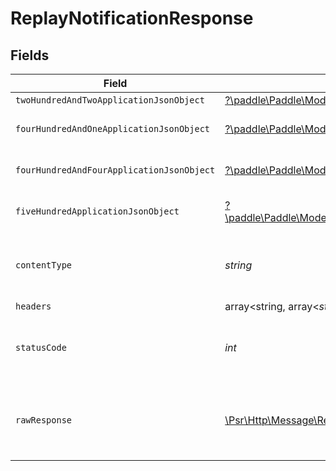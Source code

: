 # ReplayNotificationResponse


## Fields

| Field                                                                                                                                                                         | Type                                                                                                                                                                          | Required                                                                                                                                                                      | Description                                                                                                                                                                   |
| ----------------------------------------------------------------------------------------------------------------------------------------------------------------------------- | ----------------------------------------------------------------------------------------------------------------------------------------------------------------------------- | ----------------------------------------------------------------------------------------------------------------------------------------------------------------------------- | ----------------------------------------------------------------------------------------------------------------------------------------------------------------------------- |
| `twoHundredAndTwoApplicationJsonObject`                                                                                                                                       | [?\paddle\Paddle\Models\Operations\ReplayNotificationResponseBody](../../models/operations/ReplayNotificationResponseBody.md)                                                 | :heavy_minus_sign:                                                                                                                                                            | Accepted                                                                                                                                                                      |
| `fourHundredAndOneApplicationJsonObject`                                                                                                                                      | [?\paddle\Paddle\Models\Operations\ReplayNotificationNotificationsResponseBody](../../models/operations/ReplayNotificationNotificationsResponseBody.md)                       | :heavy_minus_sign:                                                                                                                                                            | General error response                                                                                                                                                        |
| `fourHundredAndFourApplicationJsonObject`                                                                                                                                     | [?\paddle\Paddle\Models\Operations\ReplayNotificationNotificationsResponseResponseBody](../../models/operations/ReplayNotificationNotificationsResponseResponseBody.md)       | :heavy_minus_sign:                                                                                                                                                            | General error response                                                                                                                                                        |
| `fiveHundredApplicationJsonObject`                                                                                                                                            | [?\paddle\Paddle\Models\Operations\ReplayNotificationNotificationsResponse500ResponseBody](../../models/operations/ReplayNotificationNotificationsResponse500ResponseBody.md) | :heavy_minus_sign:                                                                                                                                                            | General error response                                                                                                                                                        |
| `contentType`                                                                                                                                                                 | *string*                                                                                                                                                                      | :heavy_check_mark:                                                                                                                                                            | HTTP response content type for this operation                                                                                                                                 |
| `headers`                                                                                                                                                                     | array<string, array<*string*>>                                                                                                                                                | :heavy_minus_sign:                                                                                                                                                            | N/A                                                                                                                                                                           |
| `statusCode`                                                                                                                                                                  | *int*                                                                                                                                                                         | :heavy_check_mark:                                                                                                                                                            | HTTP response status code for this operation                                                                                                                                  |
| `rawResponse`                                                                                                                                                                 | [\Psr\Http\Message\ResponseInterface](https://www.php-fig.org/psr/psr-7/#33-psrhttpmessageresponseinterface)                                                                  | :heavy_minus_sign:                                                                                                                                                            | Raw HTTP response; suitable for custom response parsing                                                                                                                       |